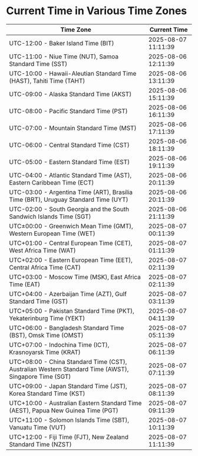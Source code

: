 # Current Time in Various Time Zones

| Time Zone | Current Time |
|-----------|--------------|
| UTC-12:00 - Baker Island Time (BIT) | 2025-08-07 11:11:39 |
| UTC-11:00 - Niue Time (NUT), Samoa Standard Time (SST) | 2025-08-06 12:11:39 |
| UTC-10:00 - Hawaii-Aleutian Standard Time (HAST), Tahiti Time (TAHT) | 2025-08-06 13:11:39 |
| UTC-09:00 - Alaska Standard Time (AKST) | 2025-08-06 15:11:39 |
| UTC-08:00 - Pacific Standard Time (PST) | 2025-08-06 16:11:39 |
| UTC-07:00 - Mountain Standard Time (MST) | 2025-08-06 17:11:39 |
| UTC-06:00 - Central Standard Time (CST) | 2025-08-06 18:11:39 |
| UTC-05:00 - Eastern Standard Time (EST) | 2025-08-06 19:11:39 |
| UTC-04:00 - Atlantic Standard Time (AST), Eastern Caribbean Time (ECT) | 2025-08-06 20:11:39 |
| UTC-03:00 - Argentina Time (ART), Brasília Time (BRT), Uruguay Standard Time (UYT) | 2025-08-06 20:11:39 |
| UTC-02:00 - South Georgia and the South Sandwich Islands Time (SGT) | 2025-08-06 21:11:39 |
| UTC±00:00 - Greenwich Mean Time (GMT), Western European Time (WET) | 2025-08-07 00:11:39 |
| UTC+01:00 - Central European Time (CET), West Africa Time (WAT) | 2025-08-07 01:11:39 |
| UTC+02:00 - Eastern European Time (EET), Central Africa Time (CAT) | 2025-08-07 02:11:39 |
| UTC+03:00 - Moscow Time (MSK), East Africa Time (EAT) | 2025-08-07 02:11:39 |
| UTC+04:00 - Azerbaijan Time (AZT), Gulf Standard Time (GST) | 2025-08-07 03:11:39 |
| UTC+05:00 - Pakistan Standard Time (PKT), Yekaterinburg Time (YEKT) | 2025-08-07 04:11:39 |
| UTC+06:00 - Bangladesh Standard Time (BST), Omsk Time (OMST) | 2025-08-07 05:11:39 |
| UTC+07:00 - Indochina Time (ICT), Krasnoyarsk Time (KRAT) | 2025-08-07 06:11:39 |
| UTC+08:00 - China Standard Time (CST), Australian Western Standard Time (AWST), Singapore Time (SGT) | 2025-08-07 07:11:39 |
| UTC+09:00 - Japan Standard Time (JST), Korea Standard Time (KST) | 2025-08-07 08:11:39 |
| UTC+10:00 - Australian Eastern Standard Time (AEST), Papua New Guinea Time (PGT) | 2025-08-07 09:11:39 |
| UTC+11:00 - Solomon Islands Time (SBT), Vanuatu Time (VUT) | 2025-08-07 10:11:39 |
| UTC+12:00 - Fiji Time (FJT), New Zealand Standard Time (NZST) | 2025-08-07 11:11:39 |
